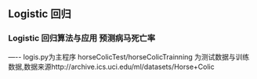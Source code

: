 Logistic 回归
---
### Logistic 回归算法与应用 预测病马死亡率
—--
logis.py为主程序 horseColicTest/horseColicTrainning 为测试数据与训练数据,数据来源http://archive.ics.uci.edu/ml/datasets/Horse+Colic